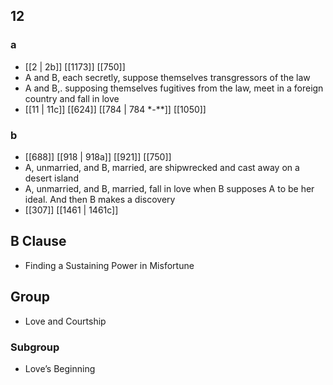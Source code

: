 ## 12
### a
- [[2 | 2b]] [[1173]] [[750]] 
- A and B, each secretly, suppose themselves transgressors of the law
- A and B,. supposing themselves fugitives from the law, meet in a foreign country and fall in love
- [[11 | 11c]] [[624]] [[784 | 784 *-**]] [[1050]] 

### b
- [[688]] [[918 | 918a]] [[921]] [[750]] 
- A, unmarried, and B, married, are shipwrecked and cast away on a desert island
- A, unmarried, and B, married, fall in love when B supposes A to be her ideal. And then B makes a discovery
- [[307]] [[1461 | 1461c]] 

## B Clause
- Finding a Sustaining Power in Misfortune

## Group
- Love and Courtship

### Subgroup
- Love’s Beginning


